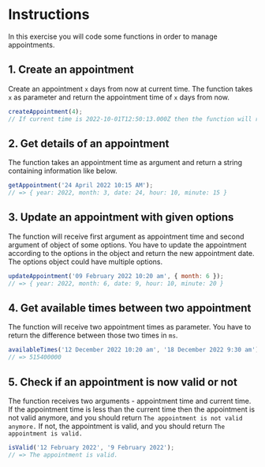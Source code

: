 # Instructions

In this exercise you will code some functions in order to manage appointments.

## 1. Create an appointment

Create an appointment `x` days from now at current time.
The function takes `x` as parameter and return the appointment time of `x` days from now.

```javascript
createAppointment(4);
// If current time is 2022-10-01T12:50:13.000Z then the function will return  2022-10-05T12:50:13.000Z
```

## 2. Get details of an appointment

The function takes an appointment time as argument and return a string containing information like below.

```javascript
getAppointment('24 April 2022 10:15 AM');
// => { year: 2022, month: 3, date: 24, hour: 10, minute: 15 }
```

## 3. Update an appointment with given options

The function will receive first argument as appointment time and second argument of object of some options.
You have to update the appointment according to the options in the object and return the new appointment date.
The options object could have multiple options.

```javascript
updateAppointment('09 February 2022 10:20 am', { month: 6 });
// => { year: 2022, month: 6, date: 9, hour: 10, minute: 20 }
```

## 4. Get available times between two appointment

The function will receive two appointment times as parameter.
You have to return the difference between those two times in `ms`.

```javascript
availableTimes('12 December 2022 10:20 am', '18 December 2022 9:30 am');
// => 515400000
```

## 5. Check if an appointment is now valid or not

The function receives two arguments - appointment time and current time.
If the appointment time is less than the current time then the appointment is not valid anymore, and you should return `The appointment is not valid anymore.`
If not, the appointment is valid, and you should return `The appointment is valid.`

```javascript
isValid('12 February 2022', '9 February 2022');
// => The appointment is valid.
```
